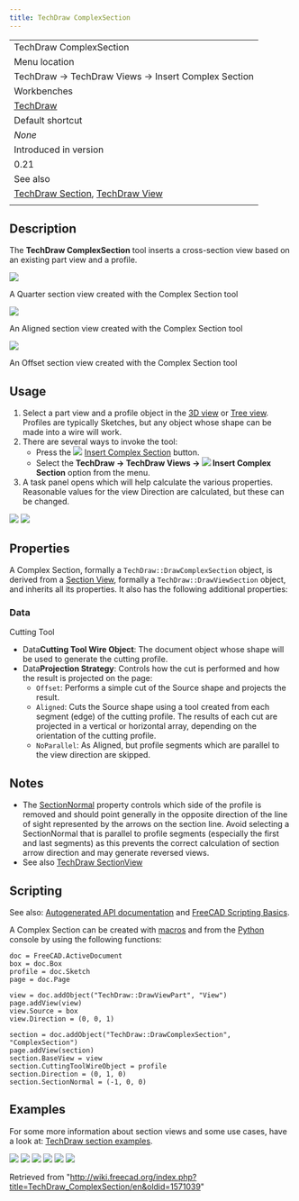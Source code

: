 ```yaml
---
title: TechDraw ComplexSection
---
```


|                                                                                                                   |
| ----------------------------------------------------------------------------------------------------------------- |
| TechDraw ComplexSection                                                                                           |
| Menu location                                                                                                     |
| TechDraw → TechDraw Views → Insert Complex Section                                                                |
| Workbenches                                                                                                       |
| [TechDraw](/TechDraw_Workbench "TechDraw Workbench")                                                              |
| Default shortcut                                                                                                  |
| _None_                                                                                                            |
| Introduced in version                                                                                             |
| 0.21                                                                                                              |
| See also                                                                                                          |
| [TechDraw Section](/TechDraw_SectionView "TechDraw SectionView"), [TechDraw View](/TechDraw_View "TechDraw View") |
|                                                                                                                   |

## Description

The **TechDraw ComplexSection** tool inserts a cross-section view based on an existing part view and a profile.

![](/src/assets/images/TechDraw_QuarterSection_example.png)

A Quarter section view created with the Complex Section tool

![](/src/assets/images/TechDraw_AlignedSection_example.png)

An Aligned section view created with the Complex Section tool

![](/src/assets/images/TechDraw_OffsetSection_example.png)

An Offset section view created with the Complex Section tool

## Usage

1. Select a part view and a profile object in the [3D view](/3D_view "3D view") or [Tree view](/Tree_view "Tree view"). Profiles are typically Sketches, but any object whose shape can be made into a wire will work.
2. There are several ways to invoke the tool:
   - Press the ![](/src/assets/images/TechDraw_ComplexSection.svg) [Insert Complex Section](/TechDraw_ComplexSection "TechDraw ComplexSection") button.
   - Select the **TechDraw → TechDraw Views → ![](/src/assets/images/TechDraw_ComplexSection.svg) Insert Complex Section** option from the menu.
3. A task panel opens which will help calculate the various properties. Reasonable values for the view Direction are calculated, but these can be changed.

![](/src/assets/images/TechDraw_ComplexSection_Taskview1.png)
![](/src/assets/images/TechDraw_ComplexSection_Taskview2.png)

## Properties

A Complex Section, formally a `TechDraw::DrawComplexSection` object, is derived from a [Section View](/TechDraw_SectionView#Properties "TechDraw SectionView"), formally a `TechDraw::DrawViewSection` object, and inherits all its properties. It also has the following additional properties:

### Data

Cutting Tool

- Data**Cutting Tool Wire Object**: The document object whose shape will be used to generate the cutting profile.
- Data**Projection Strategy**: Controls how the cut is performed and how the result is projected on the page:
  - `Offset`: Performs a simple cut of the Source shape and projects the result.
  - `Aligned`: Cuts the Source shape using a tool created from each segment (edge) of the cutting profile. The results of each cut are projected in a vertical or horizontal array, depending on the orientation of the cutting profile.
  - `NoParallel`: As Aligned, but profile segments which are parallel to the view direction are skipped.

## Notes

- The [SectionNormal](/TechDraw_SectionView#Data "TechDraw SectionView") property controls which side of the profile is removed and should point generally in the opposite direction of the line of sight represented by the arrows on the section line. Avoid selecting a SectionNormal that is parallel to profile segments (especially the first and last segments) as this prevents the correct calculation of section arrow direction and may generate reversed views.
- See also [TechDraw SectionView](/TechDraw_SectionView#Notes "TechDraw SectionView")

## Scripting

See also: [Autogenerated API documentation](https://freecad.github.io/SourceDoc/) and [FreeCAD Scripting Basics](/FreeCAD_Scripting_Basics "FreeCAD Scripting Basics").

A Complex Section can be created with [macros](/Macros "Macros") and from the [Python](/Python "Python") console by using the following functions:

```
doc = FreeCAD.ActiveDocument
box = doc.Box
profile = doc.Sketch
page = doc.Page

view = doc.addObject("TechDraw::DrawViewPart", "View")
page.addView(view)
view.Source = box
view.Direction = (0, 0, 1)

section = doc.addObject("TechDraw::DrawComplexSection", "ComplexSection")
page.addView(section)
section.BaseView = view
section.CuttingToolWireObject = profile
section.Direction = (0, 1, 0)
section.SectionNormal = (-1, 0, 0)

```

## Examples

For some more information about section views and some use cases, have a look at: [TechDraw section examples](/TechDraw_Section_Examples "TechDraw Section Examples").

![](/src/assets/images/TechDraw_ExampleSection-10.png)
![](/src/assets/images/TechDraw_ExampleSection-13.png)
![](/src/assets/images/TechDraw_ExampleSection-15.png)
![](/src/assets/images/TechDraw_ExampleSection-17.png)
![](/src/assets/images/TechDraw_ExampleSection-34.png)
![](/src/assets/images/TechDraw_ExampleSection-35.png)

Retrieved from "<http://wiki.freecad.org/index.php?title=TechDraw_ComplexSection/en&oldid=1571039>"
